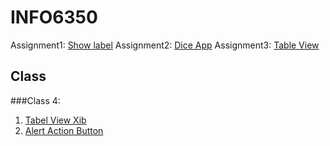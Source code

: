 # INFO6350
Assignment1: [Show label](https://github.com/CanlinJiang/INFO6350/tree/main/Class1)
Assignment2: [Dice App](https://github.com/CanlinJiang/INFO6350/tree/main/Slot%20Machine)
Assignment3: [Table View](https://github.com/CanlinJiang/INFO6350/tree/main/Class3)


## Class
###Class 4:
1. [Tabel View Xib](https://github.com/CanlinJiang/INFO6350/tree/main/Class4_example)
2. [Alert Action Button](https://github.com/CanlinJiang/INFO6350/tree/main/Class4_example2)
